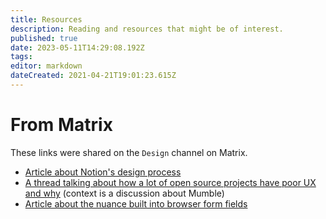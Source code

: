 ```yaml
---
title: Resources
description: Reading and resources that might be of interest.
published: true
date: 2023-05-11T14:29:08.192Z
tags: 
editor: markdown
dateCreated: 2021-04-21T19:01:23.615Z
---
```


# From Matrix

These links were shared on the `Design` channel on Matrix.

- [Article about Notion's design process](https://www.figma.com/blog/design-on-a-deadline-how-notion-pulled-itself-back-from-the-brink-of-failure/)
- [A thread talking about how a lot of open source projects have poor UX and why](https://news.ycombinator.com/item?id=27649307) (context is a discussion about Mumble)
- [Article about the nuance built into browser form fields](https://drewdevault.com/2021/06/27/You-cant-capture-the-nuance.html)